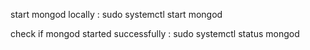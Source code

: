 start mongod locally :
sudo systemctl start mongod

check if mongod started successfully :
sudo systemctl status mongod
